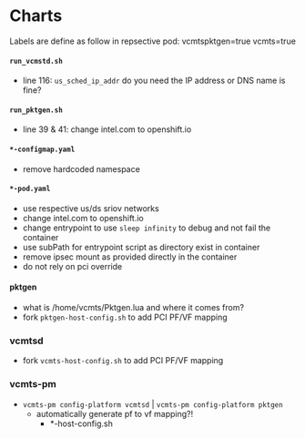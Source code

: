 # Charts

Labels are define as follow in repsective pod:
    vcmtspktgen=true
    vcmts=true

#### `run_vcmstd.sh`
- line 116: `us_sched_ip_addr` do you need the IP address or DNS name is fine?

#### `run_pktgen.sh`
- line 39 & 41: change intel.com to openshift.io

#### `*-configmap.yaml`
- remove hardcoded namespace

#### `*-pod.yaml`
- use respective us/ds sriov networks
- change intel.com to openshift.io
- change entrypoint to use `sleep infinity` to debug and not fail the container
- use subPath for entrypoint script as directory exist in container
- remove ipsec mount as provided directly in the container
- do not rely on pci override

#### pktgen
- what is /home/vcmts/Pktgen.lua and where it comes from?
- fork `pktgen-host-config.sh` to add PCI PF/VF mapping

### vcmtsd
- fork `vcmts-host-config.sh` to add PCI PF/VF mapping

### vcmts-pm
- `vcmts-pm config-platform vcmtsd` | `vcmts-pm config-platform pktgen`
    - automatically generate pf to vf mapping?! 
        - *-host-config.sh 